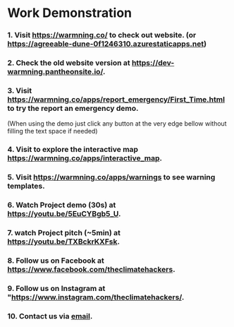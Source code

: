 # Work Demonstration

### 1. Visit https://warmning.co/ to check out website. (or https://agreeable-dune-0f1246310.azurestaticapps.net)
### 2. Check the old website version at https://dev-warmning.pantheonsite.io/.
### 3. Visit https://warmning.co/apps/report_emergency/First_Time.html to try the report an emergency demo.
(When using the demo just click any button at the very edge bellow without filling the text space if needed)
### 4. Visit to explore the interactive map https://warmning.co/apps/interactive_map.
### 5. Visit https://warmning.co/apps/warnings to see warning templates.
### 6. Watch Project demo (30s) at https://youtu.be/5EuCYBgb5_U.
### 7. watch Project pitch (~5min) at https://youtu.be/TXBckrKXFsk.
### 8. Follow us on Facebook at https://www.facebook.com/theclimatehackers.
### 9. Follow us on Instagram at "https://www.instagram.com/theclimatehackers/.
### 10. Contact us via <a href="mailto:theclimatehackers@gmail.com">email</a>.
